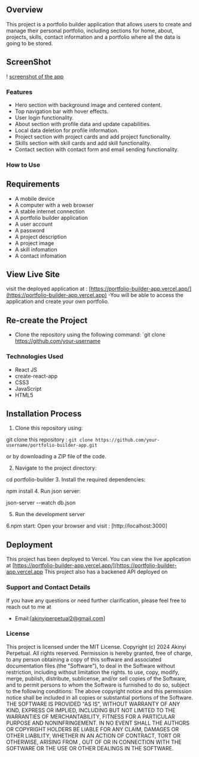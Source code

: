 
## Overview
This project is a portfolio builder application that allows users to create and manage their personal portfolio, including sections for home, about, projects, skills, contact information and a portfolio where all the data is going to be stored.

## ScreenShot
! [screenshot of the app](portfolio-builder.png)



### Features
- Hero section with background image and centered content. 
- Top navigation bar with hover effects. 
- User login functionality. 
- About section with profile data and update capabilities. 
- Local data deletion for profile information.
- Project section with project cards and add project functionality.
- Skills section with skill cards and add skill functionality.
- Contact section with contact form and email sending functionality.

### How to Use

## Requirements
- A mobile device 
- A computer with a web browser
- A stable internet connection
- A portfolio builder application
- A user account
- A password
- A project description
- A project image
- A skill infomation
- A contact infomation

## View Live Site
visit the deployed application at : [https://portfolio-builder-app.vercel.app/](https://portfolio-builder-app.vercel.app)
-You will be able to access the application and create your own portfolio.

## Re-create the Project
- Clone the repository using the following command: `git clone https://github.com/your-username



### Technologies Used
- React JS
- create-react-app
- CSS3
- JavaScript
- HTML5

## Installation Process
1. Clone this repository using:

git clone this repository : `git clone https://github.com/your-username/portfolio-builder-app.git`

or by downloading a ZIP file of the code.

2. Navigate to the project directory:

cd portfolio-builder
3. Install the required dependencies:

npm install
4. Run json server:

json-server --watch db.json

5. Run the development server

6.npm start:
Open your browser and visit : [http://localhost:3000]




## Deployment
This project has been deployed to Vercel. You can view the live application at [https://portfolio-builder-app.vercel.app/](https://portfolio-builder-app.vercel.app
This project also has a backened API deployed on 

### Support and  Contact Details
If you have any questions or need further clarification, please feel free to reach out to me at 
- Email:[akinyiperpetual2@gmail.com]

### License
This project is licensed under the MIT License.
Copyright (c) 2024 Akinyi Perpetual. All rights reserved.
Permission is hereby granted, free of charge, to any person obtaining a copy of this software and associated documentation files (the "Software"), to deal in the Software without restriction, including without limitation the rights.
to use, copy, modify, merge, publish, distribute, sublicense, and/or sell copies of
the Software, and to permit persons to whom the Software is furnished to do so, subject to the
following conditions:
The above copyright notice and this permission notice shall be included in all copies or substantial portions of the Software.
THE SOFTWARE IS PROVIDED "AS IS", WITHOUT WARRANTY OF ANY KIND, EXPRESS OR IMPLIED, INCLUDING BUT
NOT LIMITED TO THE WARRANTIES OF MERCHANTABILITY, FITNESS FOR A PARTICULAR PURPOSE AND
NONINFRINGEMENT. IN NO EVENT SHALL THE AUTHORS OR COPYRIGHT HOLDERS BE LIABLE FOR ANY CLAIM,
DAMAGES OR OTHER LIABILITY, WHETHER IN AN ACTION OF CONTRACT, TORT OR OTHERWISE, ARISING FROM
, OUT OF OR IN CONNECTION WITH THE SOFTWARE OR THE USE OR OTHER DEALINGS IN THE SOFTWARE.
